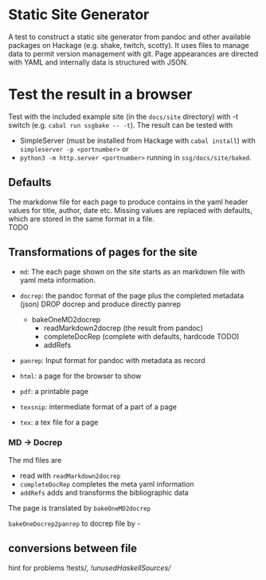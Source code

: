 # Static Site Generator

A test to construct a static site generator from pandoc and other available packages on Hackage (e.g. shake, twitch, scotty). It uses files to manage data to permit version management with git. Page appearances are directed with YAML and internally data is structured with JSON. 

# Test the result in a browser
Test with the included example site (in the `docs/site` directory) with -t switch (e.g. `cabal run ssgbake -- -t`). The result can be tested with 
- SimpleServer (must be installed from Hackage with `cabal install`) with `simpleserver -p <portnumber>` or 
- `python3 -m http.server <portnumber>`
 running in `ssg/docs/site/baked`.

## Defaults
The markdonw file for each page to produce contains in the yaml header values for title, author, date etc. Missing values are replaced with defaults, which are stored in the same format in a file.  
TODO

## Transformations of pages for the site
- `md`: The each page shown on the site starts as an markdown file with yaml meta information. 
- `docrep`: the pandoc format of the page plus the completed metadata (json)
        DROP docrep and produce directly panrep
    - bakeOneMD2docrep
        - readMarkdown2docrep (the result from pandoc)
        - completeDocRep (complete with defaults, hardcode TODO)
        - addRefs

- `panrep`: Input format for pandoc with metadata as record
- `html`: a page for the browser to show
- `pdf`: a printable page
- `texsnip`: intermediate format of a part of a page
- `tex`: a tex file for a page

### MD -> Docrep
The md files are 
- read with `readMarkdown2docrep`
- `completeDocRep` completes the meta yaml information 
- `addRefs` adds and transforms the bibliographic data 

The page is translated by `bakeOneMD2docrep`



`bakeOneDocrep2panrep` to docrep file by 
    - 
## conversions between file

hint for problems !tests/*, !unusedHaskellSources/*